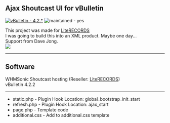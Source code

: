 ## Ajax Shoutcast UI for vBulletin   
[![vBulletin - 4.2.*](https://img.shields.io/badge/vBulletin-4.2.*-2ea44f)](https://) ![maintained - yes](https://img.shields.io/badge/maintained-yes-blue)   

This project was made for [LiteRECORDS](https://literecords.com)   
I was going to build this into an XML product. Maybe one day...   
Support from Dave Jong.   
<img src="https://literecords.com/public/shoutcast-ajax-ui.png" />

---
## Software   
WHMSonic Shoutcast hosting (Reseller: [LiteRECORDS](https://literecords.com))   
vBulletin 4.2.2   

---
* static.php - Plugin Hook Location: global_bootstrap_init_start   
* refresh.php - Plugin Hook Location: ajax_start   
* page.php - Template code   
* additional.css - Add to additional.css template
